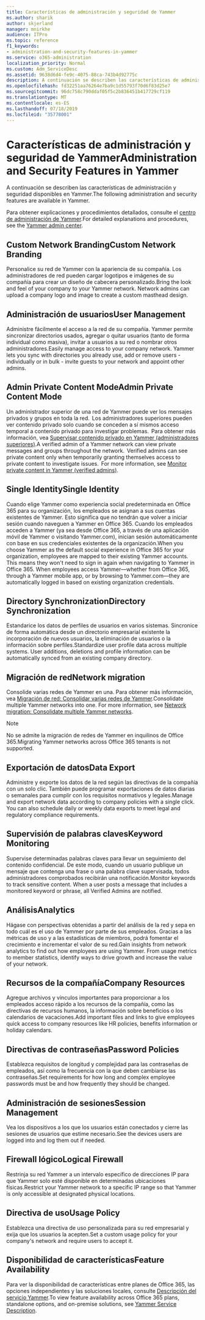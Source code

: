 ```yaml
---
title: Características de administración y seguridad de Yammer
ms.author: sharik
author: skjerland
manager: mnirkhe
audience: ITPro
ms.topic: reference
f1_keywords:
- administration-and-security-features-in-yammer
ms.service: o365-administration
localization_priority: Normal
ms.custom: Adm_ServiceDesc
ms.assetid: 9638d6d4-fe9c-4075-88ca-743b4d92775c
description: A continuación se describen las características de administración y seguridad disponibles en Yammer.
ms.openlocfilehash: fd32251aa76264e7ba9c1d55793f70d6f83d25e7
ms.sourcegitcommit: 96dc758c790ddaf05f5c2b836451b417729cf119
ms.translationtype: MT
ms.contentlocale: es-ES
ms.lasthandoff: 07/18/2019
ms.locfileid: "35778001"
---
```

# <a name="administration-and-security-features-in-yammer"></a><span data-ttu-id="61685-103">Características de administración y seguridad de Yammer</span><span class="sxs-lookup"><span data-stu-id="61685-103">Administration and Security Features in Yammer</span></span>

<span data-ttu-id="61685-104">A continuación se describen las características de administración y seguridad disponibles en Yammer.</span><span class="sxs-lookup"><span data-stu-id="61685-104">The following administration and security features are available in Yammer.</span></span>
  
<span data-ttu-id="61685-105">Para obtener explicaciones y procedimientos detallados, consulte el [centro de administración de Yammer](https://go.microsoft.com/fwlink/?LinkId=869688).</span><span class="sxs-lookup"><span data-stu-id="61685-105">For detailed explanations and procedures, see the [Yammer admin center](https://go.microsoft.com/fwlink/?LinkId=869688).</span></span>
  
## <a name="custom-network-branding"></a><span data-ttu-id="61685-106">Custom Network Branding</span><span class="sxs-lookup"><span data-stu-id="61685-106">Custom Network Branding</span></span>
<span data-ttu-id="61685-107"><a name="bkmk_CustomNetworkBranding"> </a></span><span class="sxs-lookup"><span data-stu-id="61685-107"></span></span>

<span data-ttu-id="61685-p101">Personalice su red de Yammer con la apariencia de su compañía. Los administradores de red pueden cargar logotipos e imágenes de su compañía para crear un diseño de cabecera personalizado.</span><span class="sxs-lookup"><span data-stu-id="61685-p101">Bring the look and feel of your company to your Yammer network. Network admins can upload a company logo and image to create a custom masthead design.</span></span>
  
## <a name="user-management"></a><span data-ttu-id="61685-110">Administración de usuarios</span><span class="sxs-lookup"><span data-stu-id="61685-110">User Management</span></span>
<span data-ttu-id="61685-111"><a name="bkmk_UserManagement"> </a></span><span class="sxs-lookup"><span data-stu-id="61685-111"></span></span>

<span data-ttu-id="61685-p102">Administre fácilmente el acceso a la red de su compañía. Yammer permite sincronizar directorios usados, agregar o quitar usuarios (tanto de forma individual como masiva), invitar a usuarios a su red o nombrar otros administradores.</span><span class="sxs-lookup"><span data-stu-id="61685-p102">Easily manage access to your company network. Yammer lets you sync with directories you already use, add or remove users - individually or in bulk - invite guests to your network and appoint other admins.</span></span>
  
## <a name="admin-private-content-mode"></a><span data-ttu-id="61685-114">Admin Private Content Mode</span><span class="sxs-lookup"><span data-stu-id="61685-114">Admin Private Content Mode</span></span>
<span data-ttu-id="61685-115"><a name="bkmk_AdminPrivate"> </a></span><span class="sxs-lookup"><span data-stu-id="61685-115"></span></span>

<span data-ttu-id="61685-p103">Un administrador superior de una red de Yammer puede ver los mensajes privados y grupos en toda la red.  Los administradores superiores pueden ver contenido privado solo cuando se conceden a sí mismos acceso temporal a contenido privado para investigar problemas.  Para obtener más información, vea [Supervisar contenido privado en Yammer (administradores superiores)](https://go.microsoft.com/fwlink/?LinkId=627479).</span><span class="sxs-lookup"><span data-stu-id="61685-p103">A verified admin of a Yammer network can view private messages and groups throughout the network.  Verified admins can see private content only when temporarily granting themselves access to private content to investigate issues.  For more information, see [Monitor private content in Yammer (verified admins)](https://go.microsoft.com/fwlink/?LinkId=627479).</span></span>
  
## <a name="single-identity"></a><span data-ttu-id="61685-119">Single Identity</span><span class="sxs-lookup"><span data-stu-id="61685-119">Single Identity</span></span>
<span data-ttu-id="61685-120"><a name="bkmk_o365_user_mapping"> </a></span><span class="sxs-lookup"><span data-stu-id="61685-120"></span></span>

<span data-ttu-id="61685-p104">Cuando elige Yammer como experiencia social predeterminada en Office 365 para su organización, los empleados se asignan a sus cuentas existentes de Yammer. Esto significa que no tendrán que volver a iniciar sesión cuando naveguen a Yammer en Office 365. Cuando los empleados acceden a Yammer (ya sea desde Office 365, a través de una aplicación móvil de Yammer o visitando Yammer.com), inician sesión automáticamente con base en sus credenciales existentes de la organización.</span><span class="sxs-lookup"><span data-stu-id="61685-p104">When you choose Yammer as the default social experience in Office 365 for your organization, employees are mapped to their existing Yammer accounts. This means they won't need to sign in again when navigating to Yammer in Office 365. When employees access Yammer—whether from Office 365, through a Yammer mobile app, or by browsing to Yammer.com—they are automatically logged in based on existing organization credentials.</span></span>
  
## <a name="directory-synchronization"></a><span data-ttu-id="61685-124">Directory Synchronization</span><span class="sxs-lookup"><span data-stu-id="61685-124">Directory Synchronization</span></span>
<span data-ttu-id="61685-125"><a name="bkmk_DirectorySynchronization"> </a></span><span class="sxs-lookup"><span data-stu-id="61685-125"></span></span>

<span data-ttu-id="61685-p105">Estandarice los datos de perfiles de usuarios en varios sistemas. Sincronice de forma automática desde un directorio empresarial existente la incorporación de nuevos usuarios, la eliminación de usuarios o la información sobre perfiles.</span><span class="sxs-lookup"><span data-stu-id="61685-p105">Standardize user profile data across multiple systems. User additions, deletions and profile information can be automatically synced from an existing company directory.</span></span>
  
## <a name="network-migration"></a><span data-ttu-id="61685-128">Migración de red</span><span class="sxs-lookup"><span data-stu-id="61685-128">Network migration</span></span>
<span data-ttu-id="61685-129"><a name="bkmk_NetworkMigration"> </a></span><span class="sxs-lookup"><span data-stu-id="61685-129"></span></span>

<span data-ttu-id="61685-p106">Consolide varias redes de Yammer en una. Para obtener más información, vea [Migración de red: Consolidar varias redes de Yammer](https://go.microsoft.com/fwlink/?LinkID=617488).</span><span class="sxs-lookup"><span data-stu-id="61685-p106">Consolidate multiple Yammer networks into one. For more information, see [Network migration: Consolidate multiple Yammer networks](https://go.microsoft.com/fwlink/?LinkID=617488).</span></span>
  
> [!NOTE]
> <span data-ttu-id="61685-132">No se admite la migración de redes de Yammer en inquilinos de Office 365.</span><span class="sxs-lookup"><span data-stu-id="61685-132">Migrating Yammer networks across Office 365 tenants is not supported.</span></span> 
  
## <a name="data-export"></a><span data-ttu-id="61685-133">Exportación de datos</span><span class="sxs-lookup"><span data-stu-id="61685-133">Data Export</span></span>
<span data-ttu-id="61685-134"><a name="bkmk_DataExport"> </a></span><span class="sxs-lookup"><span data-stu-id="61685-134"></span></span>

<span data-ttu-id="61685-p107">Administre y exporte los datos de la red según las directivas de la compañía con un solo clic. También puede programar exportaciones de datos diarias o semanales para cumplir con los requisitos normativos y legales.</span><span class="sxs-lookup"><span data-stu-id="61685-p107">Manage and export network data according to company policies with a single click. You can also schedule daily or weekly data exports to meet legal and regulatory compliance requirements.</span></span>
  
## <a name="keyword-monitoring"></a><span data-ttu-id="61685-137">Supervisión de palabras claves</span><span class="sxs-lookup"><span data-stu-id="61685-137">Keyword Monitoring</span></span>
<span data-ttu-id="61685-138"><a name="bkmk_KeywordMonitoring"> </a></span><span class="sxs-lookup"><span data-stu-id="61685-138"></span></span>

<span data-ttu-id="61685-p108">Supervise determinadas palabras claves para llevar un seguimiento del contenido confidencial. De este modo, cuando un usuario publique un mensaje que contenga una frase o una palabra clave supervisada, todos administradores comprobados recibirán una notificación.</span><span class="sxs-lookup"><span data-stu-id="61685-p108">Monitor keywords to track sensitive content. When a user posts a message that includes a monitored keyword or phrase, all Verified Admins are notified.</span></span>
  
## <a name="analytics"></a><span data-ttu-id="61685-141">Análisis</span><span class="sxs-lookup"><span data-stu-id="61685-141">Analytics</span></span>
<span data-ttu-id="61685-142"><a name="bkmk_Analytics"> </a></span><span class="sxs-lookup"><span data-stu-id="61685-142"></span></span>

<span data-ttu-id="61685-p109">Hágase con perspectivas obtenidas a partir del análisis de la red y sepa en todo cuál es el uso de Yammer por parte de sus empleados. Gracias a las métricas de uso y a las estadísticas de miembros, podrá fomentar el crecimiento e incrementar el valor de su red.</span><span class="sxs-lookup"><span data-stu-id="61685-p109">Gain insights from network analytics to find out how employees are using Yammer. From usage metrics to member statistics, identify ways to drive growth and increase the value of your network.</span></span>
  
## <a name="company-resources"></a><span data-ttu-id="61685-145">Recursos de la compañía</span><span class="sxs-lookup"><span data-stu-id="61685-145">Company Resources</span></span>
<span data-ttu-id="61685-146"><a name="bkmk_CompanyResources"> </a></span><span class="sxs-lookup"><span data-stu-id="61685-146"></span></span>

<span data-ttu-id="61685-147">Agregue archivos y vínculos importantes para proporcionar a los empleados acceso rápido a los recursos de la compañía, como las directivas de recursos humanos, la información sobre beneficios o los calendarios de vacaciones.</span><span class="sxs-lookup"><span data-stu-id="61685-147">Add important files and links to give employees quick access to company resources like HR policies, benefits information or holiday calendars.</span></span>
  
## <a name="password-policies"></a><span data-ttu-id="61685-148">Directivas de contraseñas</span><span class="sxs-lookup"><span data-stu-id="61685-148">Password Policies</span></span>
<span data-ttu-id="61685-149"><a name="bkmk_PasswordPolicies"> </a></span><span class="sxs-lookup"><span data-stu-id="61685-149"></span></span>

<span data-ttu-id="61685-150">Establezca requisitos de longitud y complejidad para las contraseñas de empleados, así como la frecuencia con la que deben cambiarse las contraseñas.</span><span class="sxs-lookup"><span data-stu-id="61685-150">Set requirements for how long and complex employee passwords must be and how frequently they should be changed.</span></span>
  
## <a name="session-management"></a><span data-ttu-id="61685-151">Administración de sesiones</span><span class="sxs-lookup"><span data-stu-id="61685-151">Session Management</span></span>
<span data-ttu-id="61685-152"><a name="bkmk_SessionManagement"> </a></span><span class="sxs-lookup"><span data-stu-id="61685-152"></span></span>

<span data-ttu-id="61685-153">Vea los dispositivos a los que los usuarios están conectados y cierre las sesiones de usuarios que estime necesario.</span><span class="sxs-lookup"><span data-stu-id="61685-153">See the devices users are logged into and log them out if needed.</span></span>
  
## <a name="logical-firewall"></a><span data-ttu-id="61685-154">Firewall lógico</span><span class="sxs-lookup"><span data-stu-id="61685-154">Logical Firewall</span></span>
<span data-ttu-id="61685-155"><a name="bkmk_LogicalFirewall"> </a></span><span class="sxs-lookup"><span data-stu-id="61685-155"></span></span>

<span data-ttu-id="61685-156">Restrinja su red Yammer a un intervalo específico de direcciones IP para que Yammer solo esté disponible en determinadas ubicaciones físicas.</span><span class="sxs-lookup"><span data-stu-id="61685-156">Restrict your Yammer network to a specific IP range so that Yammer is only accessible at designated physical locations.</span></span>
  
## <a name="usage-policy"></a><span data-ttu-id="61685-157">Directiva de uso</span><span class="sxs-lookup"><span data-stu-id="61685-157">Usage Policy</span></span>
<span data-ttu-id="61685-158"><a name="bkmk_UsagePolicy"> </a></span><span class="sxs-lookup"><span data-stu-id="61685-158"></span></span>

<span data-ttu-id="61685-159">Establezca una directiva de uso personalizada para su red empresarial y exija que los usuarios la acepten.</span><span class="sxs-lookup"><span data-stu-id="61685-159">Set a custom usage policy for your company's network and require users to accept it.</span></span>
  
## <a name="feature-availability"></a><span data-ttu-id="61685-160">Disponibilidad de características</span><span class="sxs-lookup"><span data-stu-id="61685-160">Feature Availability</span></span>
<span data-ttu-id="61685-161"><a name="bkmk_UsagePolicy"> </a></span><span class="sxs-lookup"><span data-stu-id="61685-161"></span></span>

<span data-ttu-id="61685-162">Para ver la disponibilidad de características entre planes de Office 365, las opciones independientes y las soluciones locales, consulte [Descripción del servicio Yammer](yammer-service-description.md).</span><span class="sxs-lookup"><span data-stu-id="61685-162">To view feature availability across Office 365 plans, standalone options, and on-premise solutions, see [Yammer Service Description](yammer-service-description.md).</span></span>
  

